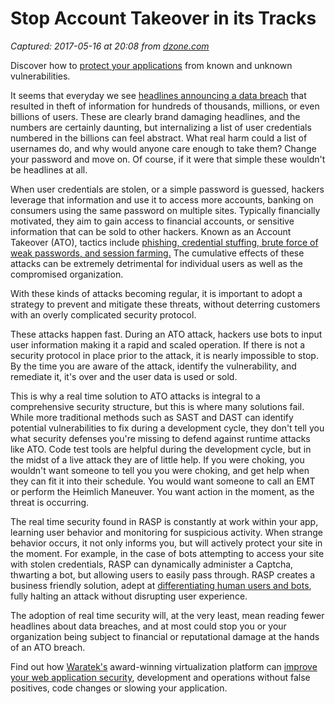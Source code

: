 # Stop Account Takeover in its Tracks

_Captured: 2017-05-16 at 20:08 from [dzone.com](https://dzone.com/articles/stop-account-takeover-in-its-tracks?oid=twitter&utm_content=buffere6625&utm_medium=social&utm_source=twitter.com&utm_campaign=buffer)_

Discover how to [protect your applications](https://dzone.com/go?i=176121&u=http%3A%2F%2Fwww.waratek.com%2Fsolutions%2Fzero-day-defense%2F%3Futm_source%3DDZone%26utm_campaign%3Dba%26utm_medium%3Dprerolltextad%26utm_content%3Dzeroday) from known and unknown vulnerabilities.

It seems that everyday we see [headlines announcing a data breach](https://www.immun.io/blog/week-in-review-yahoo-breach-fallout-continues-google-tackles-xss-scripting-flaws) that resulted in theft of information for hundreds of thousands, millions, or even billions of users. These are clearly brand damaging headlines, and the numbers are certainly daunting, but internalizing a list of user credentials numbered in the billions can feel abstract. What real harm could a list of usernames do, and why would anyone care enough to take them? Change your password and move on. Of course, if it were that simple these wouldn't be headlines at all.

When user credentials are stolen, or a simple password is guessed, hackers leverage that information and use it to access more accounts, banking on consumers using the same password on multiple sites. Typically financially motivated, they aim to gain access to financial accounts, or sensitive information that can be sold to other hackers. Known as an Account Takeover (ATO), tactics include [phishing, credential stuffing, brute force of weak passwords, and session farming.](https://www.immun.io/blog/hacking-happens-stolen-credentials) The cumulative effects of these attacks can be extremely detrimental for individual users as well as the compromised organization.

With these kinds of attacks becoming regular, it is important to adopt a strategy to prevent and mitigate these threats, without deterring customers with an overly complicated security protocol.

These attacks happen fast. During an ATO attack, hackers use bots to input user information making it a rapid and scaled operation. If there is not a security protocol in place prior to the attack, it is nearly impossible to stop. By the time you are aware of the attack, identify the vulnerability, and remediate it, it's over and the user data is used or sold.

This is why a real time solution to ATO attacks is integral to a comprehensive security structure, but this is where many solutions fail. While more traditional methods such as SAST and DAST can identify potential vulnerabilities to fix during a development cycle, they don't tell you what security defenses you're missing to defend against runtime attacks like ATO. Code test tools are helpful during the development cycle, but in the midst of a live attack they are of little help. If you were choking, you wouldn't want someone to tell you you were choking, and get help when they can fit it into their schedule. You would want someone to call an EMT or perform the Heimlich Maneuver. You want action in the moment, as the threat is occurring.

The real time security found in RASP is constantly at work within your app, learning user behavior and monitoring for suspicious activity. When strange behavior occurs, it not only informs you, but will actively protect your site in the moment. For example, in the case of bots attempting to access your site with stolen credentials, RASP can dynamically administer a Captcha, thwarting a bot, but allowing users to easily pass through. RASP creates a business friendly solution, adept at [differentiating human users and bots](https://www.immun.io/blog/bot-fingerprinting), fully halting an attack without disrupting user experience.

The adoption of real time security will, at the very least, mean reading fewer headlines about data breaches, and at most could stop you or your organization being subject to financial or reputational damage at the hands of an ATO breach.

Find out how [Waratek's](https://dzone.com/go?i=176122&u=http%3A%2F%2Fwww.waratek.com%2Fsolutions%2Fapplication-protection%2F%3Futm_source%3DDZone%26utm_campaign%3Dba%26utm_medium%3Dpostrolltextad%26utm_content%3Dappprotect) award-winning virtualization platform can [improve your web application security](https://dzone.com/go?i=176122&u=http%3A%2F%2Fwww.waratek.com%2Fsolutions%2Fapplication-protection%2F%3Futm_source%3DDZone%26utm_campaign%3Dba%26utm_medium%3Dpostrolltextad%26utm_content%3Dappprotect), development and operations without false positives, code changes or slowing your application.

